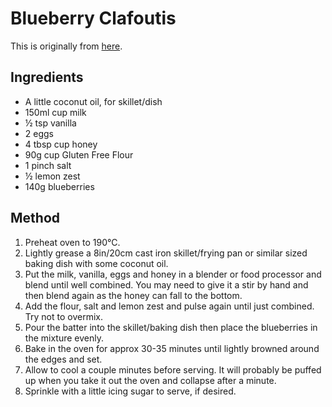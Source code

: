 
# Blueberry Clafoutis # 

This is originally from [here](https://www.carolinescooking.com/blueberry-clafoutis-with-gluten-free-option/).

## Ingredients ## 

- A little coconut oil, for skillet/dish
- 150ml cup milk
- ½ tsp vanilla
- 2 eggs
- 4 tbsp cup honey
- 90g cup Gluten Free Flour
- 1 pinch salt
- ½ lemon zest
- 140g blueberries

## Method ## 

1. Preheat oven to 190°C. 
2. Lightly grease a 8in/20cm cast iron skillet/frying pan or similar sized baking dish with some coconut oil.
3. Put the milk, vanilla, eggs and honey in a blender or food processor and blend until well combined. You may need to give it a stir by hand and then blend again as the honey can fall to the bottom.
4. Add the flour, salt and lemon zest and pulse again until just combined. Try not to overmix.
5. Pour the batter into the skillet/baking dish then place the blueberries in the mixture evenly.
6. Bake in the oven for approx 30-35 minutes until lightly browned around the edges and set. 
7. Allow to cool a couple minutes before serving. It will probably be puffed up when you take it out the oven and collapse after a minute. 
8. Sprinkle with a little icing sugar to serve, if desired.

